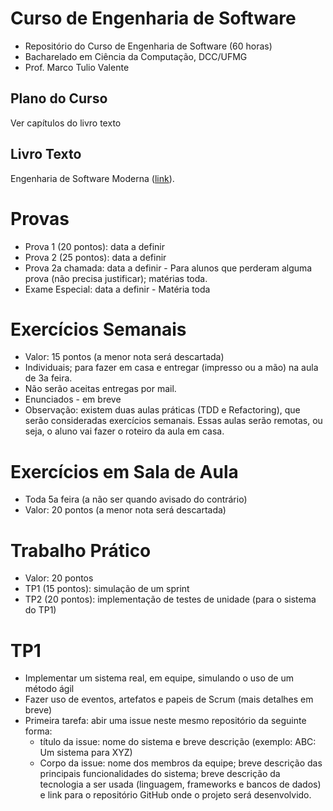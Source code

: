 # Curso de Engenharia de Software

* Repositório do Curso de Engenharia de Software (60 horas)
* Bacharelado em Ciência da Computação, DCC/UFMG
* Prof. Marco Tulio Valente

## Plano do Curso

Ver capítulos do livro texto

## Livro Texto

Engenharia de Software Moderna ([link](https://engsoftmoderna.info)).

# Provas

* Prova 1 (20 pontos): data a definir 
* Prova 2 (25 pontos): data a definir
* Prova 2a chamada: data a definir - Para alunos que perderam alguma prova (não precisa justificar); matérias toda.
* Exame Especial: data a definir - Matéria toda 

# Exercícios Semanais

* Valor: 15 pontos (a menor nota será descartada)
* Individuais; para fazer em casa e entregar (impresso ou a mão) na aula de 3a feira. 
* Não serão aceitas entregas por mail.
* Enunciados - em breve
* Observação: existem duas aulas práticas (TDD e Refactoring), que serão consideradas exercícios semanais. Essas aulas serão remotas, ou seja, o aluno vai fazer o roteiro da aula em casa. 

# Exercícios em Sala de Aula

* Toda 5a feira (a não ser quando avisado do contrário)
* Valor: 20 pontos (a menor nota será descartada)

# Trabalho Prático

* Valor: 20 pontos
* TP1 (15 pontos): simulação de um sprint
* TP2 (20 pontos): implementação de testes de unidade (para o sistema do TP1)

# TP1

* Implementar um sistema real, em equipe, simulando o uso de um método ágil
* Fazer uso de eventos, artefatos e papeis de Scrum (mais detalhes em breve)
* Primeira tarefa: abir uma issue neste mesmo repositório da seguinte forma:
  * título da issue: nome do sistema e breve descrição (exemplo: ABC: Um sistema para XYZ)
  * Corpo da issue: nome dos membros da equipe; breve descrição das principais funcionalidades do sistema; breve descrição da tecnologia a ser usada (linguagem, frameworks e bancos de dados) e link para o repositório GitHub onde o projeto será desenvolvido.
